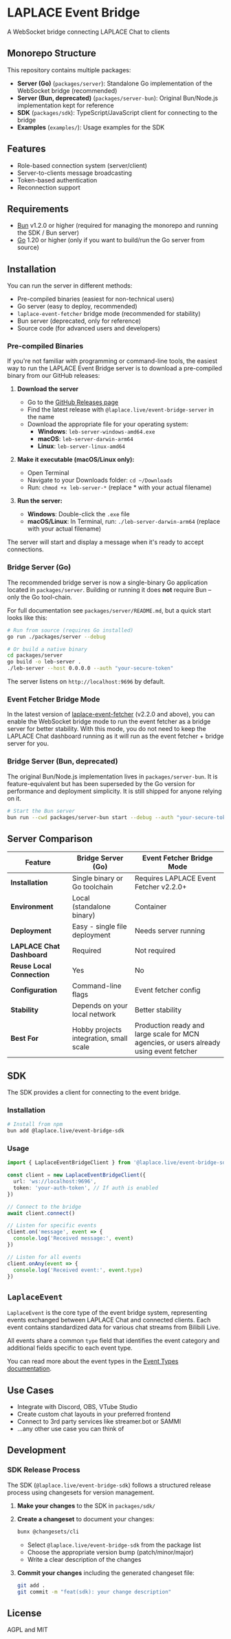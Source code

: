 # LAPLACE Event Bridge

A WebSocket bridge connecting LAPLACE Chat to clients

## Monorepo Structure

This repository contains multiple packages:

- **Server (Go)** (`packages/server`): Standalone Go implementation of the WebSocket bridge (recommended)
- **Server (Bun, deprecated)** (`packages/server-bun`): Original Bun/Node.js implementation kept for reference
- **SDK** (`packages/sdk`): TypeScript/JavaScript client for connecting to the bridge
- **Examples** (`examples/`): Usage examples for the SDK

## Features

- Role-based connection system (server/client)
- Server-to-clients message broadcasting
- Token-based authentication
- Reconnection support

## Requirements

- [Bun](https://bun.com/) v1.2.0 or higher (required for managing the monorepo and running the SDK / Bun server)
- [Go](https://golang.org/) 1.20 or higher (only if you want to build/run the Go server from source)

## Installation

You can run the server in different methods:

- Pre-compiled binaries (easiest for non-technical users)
- Go server (easy to deploy, recommended)
- `laplace-event-fetcher` bridge mode (recommended for stability)
- Bun server (deprecated, only for reference)
- Source code (for advanced users and developers)

### Pre-compiled Binaries

If you're not familiar with programming or command-line tools, the easiest way to run the LAPLACE Event Bridge server is to download a pre-compiled binary from our GitHub releases:

1. **Download the server**
   - Go to the [GitHub Releases page](https://github.com/laplace-live/event-bridge/releases)
   - Find the latest release with `@laplace.live/event-bridge-server` in the name
   - Download the appropriate file for your operating system:
     - **Windows**: `leb-server-windows-amd64.exe`
     - **macOS**: `leb-server-darwin-arm64`
     - **Linux**: `leb-server-linux-amd64`

2. **Make it executable (macOS/Linux only):**
   - Open Terminal
   - Navigate to your Downloads folder: `cd ~/Downloads`
   - Run: `chmod +x leb-server-*` (replace \* with your actual filename)

3. **Run the server:**
   - **Windows**: Double-click the `.exe` file
   - **macOS/Linux**: In Terminal, run: `./leb-server-darwin-arm64` (replace with your actual filename)

The server will start and display a message when it's ready to accept connections.

### Bridge Server (Go)

The recommended bridge server is now a single-binary Go application located in `packages/server`. Building or running it does **not** require Bun – only the Go tool-chain.

For full documentation see `packages/server/README.md`, but a quick start looks like this:

```bash
# Run from source (requires Go installed)
go run ./packages/server --debug

# Or build a native binary
cd packages/server
go build -o leb-server .
./leb-server --host 0.0.0.0 --auth "your-secure-token"
```

The server listens on `http://localhost:9696` by default.

### Event Fetcher Bridge Mode

In the latest version of [laplace-event-fetcher](https://subspace.institute/docs/laplace-chat/event-fetcher) (v2.2.0 and above), you can enable the WebSocket bridge mode to run the event fetcher as a bridge server for better stability. With this mode, you do not need to keep the LAPLACE Chat dashboard running as it will run as the event fetcher + bridge server for you.

### Bridge Server (Bun, deprecated)

The original Bun/Node.js implementation lives in `packages/server-bun`. It is feature-equivalent but has been superseded by the Go version for performance and deployment simplicity. It is still shipped for anyone relying on it.

```bash
# Start the Bun server
bun run --cwd packages/server-bun start --debug --auth "your-secure-token"
```

## Server Comparison

| Feature                    | Bridge Server (Go)                      | Event Fetcher Bridge Mode                                                               |
| -------------------------- | --------------------------------------- | --------------------------------------------------------------------------------------- |
| **Installation**           | Single binary or Go toolchain           | Requires LAPLACE Event Fetcher v2.2.0+                                                  |
| **Environment**            | Local (standalone binary)               | Container                                                                               |
| **Deployment**             | Easy - single file deployment           | Needs server running                                                                    |
| **LAPLACE Chat Dashboard** | Required                                | Not required                                                                            |
| **Reuse Local Connection** | Yes                                     | No                                                                                      |
| **Configuration**          | Command-line flags                      | Event fetcher config                                                                    |
| **Stability**              | Depends on your local network           | Better stability                                                                        |
| **Best For**               | Hobby projects integration, small scale | Production ready and large scale for MCN agencies, or users already using event fetcher |

## SDK

The SDK provides a client for connecting to the event bridge.

### Installation

```bash
# Install from npm
bun add @laplace.live/event-bridge-sdk
```

### Usage

```typescript
import { LaplaceEventBridgeClient } from '@laplace.live/event-bridge-sdk'

const client = new LaplaceEventBridgeClient({
  url: 'ws://localhost:9696',
  token: 'your-auth-token', // If auth is enabled
})

// Connect to the bridge
await client.connect()

// Listen for specific events
client.on('message', event => {
  console.log('Received message:', event)
})

// Listen for all events
client.onAny(event => {
  console.log('Received event:', event.type)
})
```

## `LaplaceEvent`

`LaplaceEvent` is the core type of the event bridge system, representing events exchanged between LAPLACE Chat and connected clients. Each event contains standardized data for various chat streams from Bilibili Live.

All events share a common `type` field that identifies the event category and additional fields specific to each event type.

You can read more about the event types in the [Event Types documentation](https://chat.laplace.live/event-types/).

## Use Cases

- Integrate with Discord, OBS, VTube Studio
- Create custom chat layouts in your preferred frontend
- Connect to 3rd party services like streamer.bot or SAMMI
- ...any other use case you can think of

## Development

### SDK Release Process

The SDK (`@laplace.live/event-bridge-sdk`) follows a structured release process using changesets for version management.

1. **Make your changes** to the SDK in `packages/sdk/`

2. **Create a changeset** to document your changes:

   ```bash
   bunx @changesets/cli
   ```

   - Select `@laplace.live/event-bridge-sdk` from the package list
   - Choose the appropriate version bump (patch/minor/major)
   - Write a clear description of the changes

3. **Commit your changes** including the generated changeset file:

   ```bash
   git add .
   git commit -m "feat(sdk): your change description"
   ```

## License

AGPL and MIT
